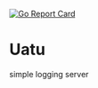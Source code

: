 [![Go Report Card](https://goreportcard.com/badge/github.com/cjburchell/uatu)](https://goreportcard.com/report/github.com/cjburchell/uatu)

# Uatu
simple logging server
